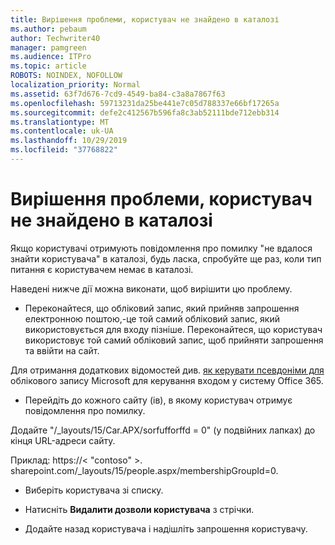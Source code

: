 ```yaml
---
title: Вирішення проблеми, користувач не знайдено в каталозі
ms.author: pebaum
author: Techwriter40
manager: pamgreen
ms.audience: ITPro
ms.topic: article
ROBOTS: NOINDEX, NOFOLLOW
localization_priority: Normal
ms.assetid: 63f7d676-7cd9-4549-ba84-c3a8a7867f63
ms.openlocfilehash: 59713231da25be441e7c05d788337e66bf17265a
ms.sourcegitcommit: defe2c412567b596fa8c3ab52111bde712ebb314
ms.translationtype: MT
ms.contentlocale: uk-UA
ms.lasthandoff: 10/29/2019
ms.locfileid: "37768822"
---
```

# <a name="troubleshoot-issue---user-not-found-in-directory"></a>Вирішення проблеми, користувач не знайдено в каталозі

Якщо користувачі отримують повідомлення про помилку "не вдалося знайти користувача" в каталозі, будь ласка, спробуйте ще раз, коли тип питання є користувачем немає в каталозі.

Наведені нижче дії можна виконати, щоб вирішити цю проблему.

- Переконайтеся, що обліковий запис, який прийняв запрошення електронною поштою,-це той самий обліковий запис, який використовується для входу пізніше. Переконайтеся, що користувач використовує той самий обліковий запис, щоб прийняти запрошення та ввійти на сайт. 

Для отримання додаткових відомостей див. [як керувати псевдоніми для</a> облікового запису Microsoft для керування входом у систему Office 365](https://support.microsoft.com/help/12407/microsoft-account-how-to-manage-aliases). 

- Перейдіть до кожного сайту (ів), в якому користувач отримує повідомлення про помилку. 

Додайте "/_layouts/15/Car.APX/sorfufforffd = 0" (у подвійних лапках) до кінця URL-адреси сайту. 

Приклад: https://< "contoso" >. sharepoint.com/_layouts/15/people.aspx/membershipGroupId=0.

- Виберіть користувача зі списку.

- Натисніть **Видалити дозволи користувача** з стрічки. 
-  Додайте назад користувача і надішліть запрошення користувачу.

